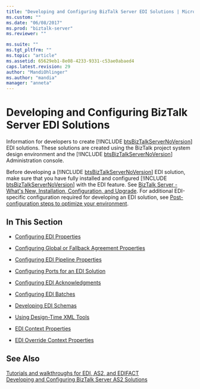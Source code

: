 ```yaml
---
title: "Developing and Configuring BizTalk Server EDI Solutions | Microsoft Docs"
ms.custom: ""
ms.date: "06/08/2017"
ms.prod: "biztalk-server"
ms.reviewer: ""

ms.suite: ""
ms.tgt_pltfrm: ""
ms.topic: "article"
ms.assetid: 65629eb1-8e08-4233-9331-c53ae0abaed4
caps.latest.revision: 29
author: "MandiOhlinger"
ms.author: "mandia"
manager: "anneta"
---
```

# Developing and Configuring BizTalk Server EDI Solutions
Information for developers to create [!INCLUDE [btsBizTalkServerNoVersion](../includes/btsbiztalkservernoversion-md.md)] EDI solutions. These solutions are created using the BizTalk project system design environment and the [!INCLUDE [btsBizTalkServerNoVersion](../includes/btsbiztalkservernoversion-md.md)] Administration console.  
  
 Before developing a [!INCLUDE [btsBizTalkServerNoVersion](../includes/btsbiztalkservernoversion-md.md)] EDI solution, make sure that you have fully installed and configured [!INCLUDE [btsBizTalkServerNoVersion](../includes/btsbiztalkservernoversion-md.md)] with the EDI feature. See [BizTalk Server - What's New, Installation, Configuration, and Upgrade](../install-and-config-guides/biztalk-server-what-s-new-installation-configuration-and-upgrade.md). For additional EDI-specific configuration required for developing an EDI solution, see [Post-configuration steps to optimize your environment](../install-and-config-guides/post-configuration-steps-to-optimize-your-environment.md).  
  
## In This Section  
  
-   [Configuring EDI Properties](../core/configuring-edi-properties.md)  
  
-   [Configuring Global or Fallback Agreement Properties](../core/configuring-global-or-fallback-agreement-properties.md)  
  
-   [Configuring EDI Pipeline Properties](../core/configuring-edi-pipeline-properties.md)  
  
-   [Configuring Ports for an EDI Solution](../core/configuring-ports-for-an-edi-solution.md)  
  
-   [Configuring EDI Acknowledgments](../core/configuring-edi-acknowledgments.md)  
  
-   [Configuring EDI Batches](../core/configuring-edi-batches.md)  
  
-   [Developing EDI Schemas](../core/developing-edi-schemas.md)  
  
-   [Using Design-Time XML Tools](../core/using-design-time-xml-tools.md)  
  
-   [EDI Context Properties](../core/edi-context-properties.md)  
  
-   [EDI Override Context Properties](../core/edi-override-context-properties.md)  
  
## See Also  

[Tutorials and walkthroughs for EDI, AS2, and EDIFACT](../core/tutorials-and-walkthroughs-for-edi-as2-and-edifact.md)  
[Developing and Configuring BizTalk Server AS2 Solutions](../core/developing-and-configuring-biztalk-server-as2-solutions.md)